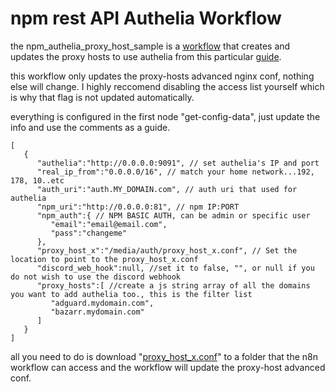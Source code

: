 # npm rest API Authelia Workflow

the npm_authelia_proxy_host_sample is a [workflow](/nignx-proxy-manager/auth/authelia/npm_authelia_proxy_host_sample.json) that creates and updates the proxy hosts to use authelia from this particular [guide](https://dbt3ch.com/books/authelia-for-nginx-proxy-manager).

this workflow only updates the proxy-hosts advanced nginx conf, nothing else will change. I highly reccomend disabling the access list yourself which is why that flag is not updated automatically.

everything is configured in the first node "get-config-data", just update the info and use the comments as a guide.

```
[
   {
      "authelia":"http://0.0.0.0:9091", // set authelia's IP and port
      "real_ip_from":"0.0.0.0/16", // match your home network...192, 178, 10..etc
      "auth_uri":"auth.MY_DOMAIN.com", // auth uri that used for authelia
      "npm_uri":"http://0.0.0.0:81", // npm IP:PORT
      "npm_auth":{ // NPM BASIC AUTH, can be admin or specific user
         "email":"email@email.com",
         "pass":"changeme"
      },
      "proxy_host_x":"/media/auth/proxy_host_x.conf", // Set the location to point to the proxy_host_x.conf
      "discord_web_hook":null, //set it to false, "", or null if you do not wish to use the discord webhook
      "proxy_hosts":[ //create a js string array of all the domains you want to add authelia too., this is the filter list
         "adguard.mydomain.com",
         "bazarr.mydomain.com"
      ]
   }
]
```


all you need to do is download "[proxy_host_x.conf](/nignx-proxy-manager/auth/authelia/proxy_host_x.conf)" to a folder that the n8n workflow can access
and the workflow will update the proxy-host advanced conf.
